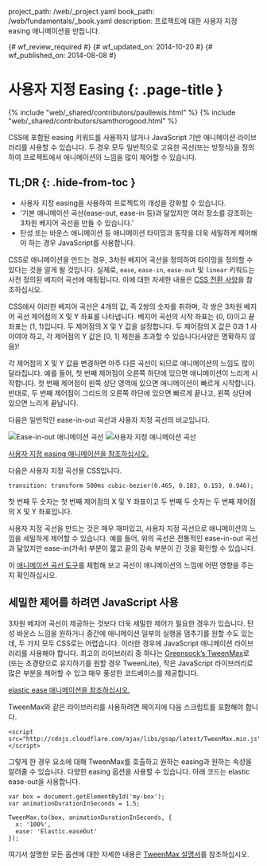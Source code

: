project_path: /web/_project.yaml
book_path: /web/fundamentals/_book.yaml
description: 프로젝트에 대한 사용자 지정 easing 애니메이션을 만듭니다.

{# wf_review_required #}
{# wf_updated_on: 2014-10-20 #}
{# wf_published_on: 2014-08-08 #}

# 사용자 지정 Easing {: .page-title }

{% include "web/_shared/contributors/paullewis.html" %}
{% include "web/_shared/contributors/samthorogood.html" %}


CSS에 포함된 easing 키워드를 사용하지 않거나 JavaScript 기반 애니메이션 라이브러리를 사용할 수 있습니다. 두 경우 모두 일반적으로 고유한 곡선(또는 방정식)을 정의하여 프로젝트에서 애니메이션의 느낌을 많이 제어할 수 있습니다.

## TL;DR {: .hide-from-toc }
- 사용자 지정 easing을 사용하여 프로젝트의 개성을 강화할 수 있습니다.
- '기본 애니메이션 곡선(ease-out, ease-in 등)과 닮았지만 여러 장소를 강조하는 3차원 베지어 곡선을 만들 수 있습니다.'
- 탄성 또는 바운스 애니메이션 등 애니메이션 타이밍과 동작을 더욱 세밀하게 제어해야 하는 경우 JavaScript를 사용합니다.


CSS로 애니메이션을 만드는 경우, 3차원 베지어 곡선을 정의하여 타이밍을 정의할 수 있다는 것을 알게 될 것입니다. 실제로, `ease`, `ease-in`, `ease-out` 및 `linear` 키워드는 사전 정의된 베지어 곡선에 매핑됩니다. 이에 대한 자세한 내용은 [CSS 전환 사양](http://www.w3.org/TR/css3-transitions/)을 참조하십시오.

CSS에서 이러한 베지어 곡선은 4개의 값, 즉 2쌍의 숫자를 취하며, 각 쌍은 3차원 베지어 곡선 제어점의 X 및 Y 좌표를 나타냅니다.  베지어 곡선의 시작 좌표는 (0, 0)이고 끝 좌표는 (1, 1)입니다. 두 제어점의 X 및 Y 값을 설정합니다. 두 제어점의 X 값은 0과 1 사이여야 하고, 각 제어점의 Y 값은 [0, 1] 제한을 초과할 수 있습니다(사양은 명확하지 않음)!

각 제어점의 X 및 Y 값을 변경하면 아주 다른 곡선이 되므로 애니메이션의 느낌도 많이 달라집니다. 예를 들어, 첫 번째 제어점이 오른쪽 하단에 있으면 애니메이션이 느리게 시작합니다. 첫 번째 제어점이 왼쪽 상단 영역에 있으면 애니메이션이 빠르게 시작합니다. 반대로, 두 번째 제어점이 그리드의 오른쪽 하단에 있으면 빠르게 끝나고, 왼쪽 상단에 있으면 느리게 끝납니다.

다음은 일반적인 ease-in-out 곡선과 사용자 지정 곡선의 비교입니다.

<img src="imgs/ease-in-out-markers.png" style="display: inline; max-width: 300px" alt="Ease-in-out 애니메이션 곡선" />
<img src="imgs/custom.png" style="display: inline; max-width: 300px" alt="사용자 지정 애니메이션 곡선" />

<a href="https://googlesamples.github.io/web-fundamentals/samples/../fundamentals/design-and-ui/animations/box-move-custom-curve.html">사용자 지정 easing 애니메이션을 참조하십시오.</a>

다음은 사용자 지정 곡선용 CSS입니다.


    transition: transform 500ms cubic-bezier(0.465, 0.183, 0.153, 0.946);
    

첫 번째 두 숫자는 첫 번째 제어점의 X 및 Y 좌표이고 두 번째 두 숫자는 두 번째 제어점의 X 및 Y 좌표입니다.

사용자 지정 곡선을 만드는 것은 매우 재미있고, 사용자 지정 곡선으로 애니메이션의 느낌을 세밀하게 제어할 수 있습니다. 예를 들어, 위의 곡선은 전통적인 ease-in-out 곡선과 닮았지만 ease-in(가속) 부분이 짧고 끝의 감속 부분이 긴 것을 확인할 수 있습니다.

이 <a href="https://googlesamples.github.io/web-fundamentals/samples/../fundamentals/design-and-ui/animations/curve-playground.html">애니메이션 곡선 도구</a>를 체험해 보고 곡선이 애니메이션의 느낌에 어떤 영향을 주는지 확인하십시오.

## 세밀한 제어를 하려면 JavaScript 사용

3차원 베지어 곡선이 제공하는 것보다 더욱 세밀한 제어가 필요한 경우가 있습니다. 탄성 바운스 느낌을 원하거나 중간에 애니메이션 일부의 실행을 멈추기를 원할 수도 있는데, 두 가지 모두 CSS로는 어렵습니다. 이러한 경우에 JavaScript 애니메이션 라이브러리를 사용해야 합니다. 최고의 라이브러리 중 하나는 [Greensock’s TweenMax](https://github.com/greensock/GreenSock-JS/tree/master/src/minified)로 (또는 초경량으로 유지하기를 원할 경우 TweenLite), 작은 JavaScript 라이브러리로 많은 부분을 제어할 수 있고 매우 풍성한 코드베이스를 제공합니다.

<a href="https://googlesamples.github.io/web-fundamentals/samples/../fundamentals/design-and-ui/animations/box-move-elastic.html">elastic ease 애니메이션을 참조하십시오.</a>

TweenMax와 같은 라이브러리를 사용하려면 페이지에 다음 스크립트를 포함해야 합니다.


    <script src="http://cdnjs.cloudflare.com/ajax/libs/gsap/latest/TweenMax.min.js"></script>
    

그렇게 한 경우 요소에 대해 TweenMax를 호출하고 원하는 easing과 원하는 속성을 알려줄 수 있습니다. 다양한 easing 옵션을 사용할 수 있습니다. 아래 코드는 elastic ease-out을 사용합니다.


    var box = document.getElementById('my-box');
    var animationDurationInSeconds = 1.5;
    
    TweenMax.to(box, animationDurationInSeconds, {
      x: '100%',
      ease: 'Elastic.easeOut'
    });
    

여기서 설명한 모든 옵션에 대한 자세한 내용은 [TweenMax 설명서](http://greensock.com/docs/#/HTML5/GSAP/TweenMax/)를 참조하십시오.



